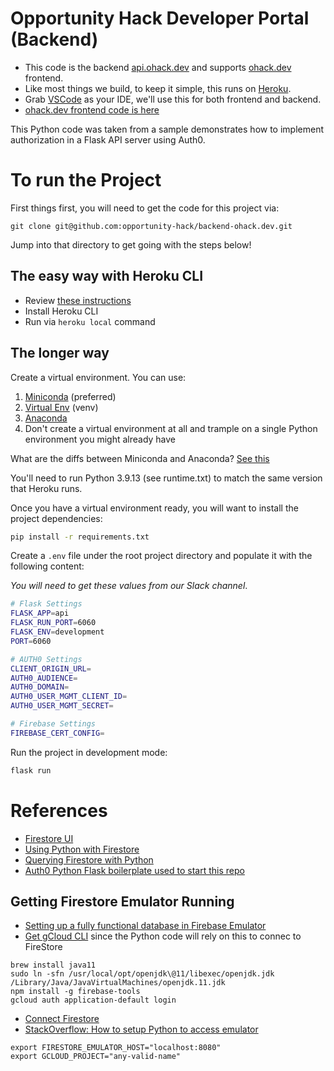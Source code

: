 # Opportunity Hack Developer Portal (Backend)
- This code is the backend [api.ohack.dev](https://api.ohack.dev) and supports [ohack.dev](https://www.ohack.dev) frontend.  
- Like most things we build, to keep it simple, this runs on [Heroku](https://trifinlabs.com/what-is-heroku/).
- Grab [VSCode](https://code.visualstudio.com/) as your IDE, we'll use this for both frontend and backend.
- [ohack.dev frontend code is here](https://github.com/opportunity-hack/frontend-ohack.dev)

This Python code was taken from a sample demonstrates how to implement authorization in a Flask API server using Auth0.

# To run the Project
First things first, you will need to get the code for this project via:
```
git clone git@github.com:opportunity-hack/backend-ohack.dev.git
```
Jump into that directory to get going with the steps below!

## The easy way with Heroku CLI
- Review [these instructions](https://devcenter.heroku.com/articles/heroku-cli) 
- Install Heroku CLI
- Run via `heroku local` command 

## The longer way
Create a virtual environment.
You can use:
1. [Miniconda](https://docs.conda.io/en/latest/miniconda.html) (preferred) 
2. [Virtual Env](https://docs.python.org/3/tutorial/venv.html) (venv)
3. [Anaconda](https://www.anaconda.com/products/distribution)
4. Don't create a virtual environment at all and trample on a single Python environment you might already have

What are the diffs between Miniconda and Anaconda? [See this](https://stackoverflow.com/questions/45421163/anaconda-vs-miniconda)

You'll need to run Python 3.9.13 (see runtime.txt) to match the same version that Heroku runs.

Once you have a virtual environment ready, you will want to install the project dependencies:

```bash
pip install -r requirements.txt
```

Create a `.env` file under the root project directory and populate it with the following content:

_You will need to get these values from our Slack channel_.
```bash
# Flask Settings
FLASK_APP=api
FLASK_RUN_PORT=6060
FLASK_ENV=development
PORT=6060

# AUTH0 Settings
CLIENT_ORIGIN_URL=
AUTH0_AUDIENCE=
AUTH0_DOMAIN=
AUTH0_USER_MGMT_CLIENT_ID=
AUTH0_USER_MGMT_SECRET=

# Firebase Settings
FIREBASE_CERT_CONFIG=
```


Run the project in development mode:
```bash
flask run
```




# References
- [Firestore UI](https://github.com/thanhlmm/refi-app)
- [Using Python with Firestore](https://towardsdatascience.com/nosql-on-the-cloud-with-python-55a1383752fc)
- [Querying Firestore with Python](https://firebase.google.com/docs/firestore/query-data/get-data)
- [Auth0 Python Flask boilerplate used to start this repo](https://github.com/auth0-developer-hub/api_flask_python_hello-world)


## Getting Firestore Emulator Running
- [Setting up a fully functional database in Firebase Emulator](https://medium.com/rpdstartup/setting-up-a-fully-functional-database-in-firebase-emulator-b0199fff0252)
- [Get gCloud CLI](https://cloud.google.com/docs/authentication/provide-credentials-adc) since the Python code will rely on this to connec to FireStore
```
brew install java11
sudo ln -sfn /usr/local/opt/openjdk\@11/libexec/openjdk.jdk /Library/Java/JavaVirtualMachines/openjdk.11.jdk
npm install -g firebase-tools
gcloud auth application-default login
```
- [Connect Firestore](https://firebase.google.com/docs/emulator-suite/connect_firestore)
- [StackOverflow: How to setup Python to access emulator](https://stackoverflow.com/a/67757110/3746875)
```
export FIRESTORE_EMULATOR_HOST="localhost:8080"
export GCLOUD_PROJECT="any-valid-name"
```